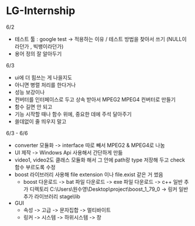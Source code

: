 # LG-Internship

6/2
- 테스트 툴 : google test -> 적용하는 이유 / 테스트 방법을 찾아서 쓰기 (NULL이라던가 , 빅뱅이라던가)
- 용어 정의 잘 알아두기

6/3
- ui에 더 힘쓰는 게 나을지도
- 아니면 병렬 처리를 한다거나
- 성능 보강이나
- 컨버터를 인터페이스로 두고 상속 받아서 MPEG2 MPEG4 컨버터로 만들기
- 함수 길면 안 되고
- 기능 시작할 때나 함수 위에, 중요한 데에 주석 달아주기
- 쓸데없이 줄 띄우지 말고

6/3 - 6/6
- converter 모듈화 -> interface 따로 빼서 MPEG2 & MPEG4로 나눔
- UI 제작 -> Windows Api 사용해서 간단하게 만듦
- video1, video2도 클래스 모듈화 해서 그 안에 path랑 type 저장해 두고 check 함수 부르도록 수정
- boost 라이브러리 사용해 file extension 이나 file.exist 같은 거 썼음
    - boost 다운로드 -> bat 파일 다운로드 -> exe 파일 다운로드 -> c++ 일반 추가 디렉토리 C:\Users\원수영\Desktop\project\boost_1_79_0 -> 링커 일반 추가 라이브러리 stage\lib
- GUI
  - 속성 -> 고급 -> 문자집합 -> 멀티바이트
  - 링커 -> 시스템 -> 하위시스템 -> 창
